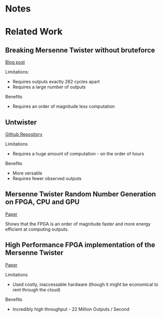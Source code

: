 # Notes


# Related Work

## Breaking Mersenne Twister without bruteforce

[Blog post](https://www.ambionics.io/blog/php-mt-rand-prediction)

Limitations: 
* Requires outputs exactly 262 cycles apart
* Requires a large number of outputs

Benefits
* Requires an order of magnitude less computation

## Untwister

[Github Repository](https://github.com/bishopfox/untwister)

Limitations
* Requires a huge amount of computation - on the order of hours

Benefits
* More versatile
* Requires fewer observed outputs

## Mersenne Twister Random Number Generation on FPGA, CPU and GPU

[Paper](http://citeseerx.ist.psu.edu/viewdoc/download?doi=10.1.1.1058.1244&rep=rep1&type=pdf)

Shows that the FPGA is an order of magnitude faster and more energy efficient at computing outputs.


## High Performance FPGA implementation of the Mersenne Twister

[Paper](http://citeseerx.ist.psu.edu/viewdoc/download?doi=10.1.1.426.2658&rep=rep1&type=pdf)

Limitations
* Used costly, inaccessable hardware (though it might be economical to rent through the cloud)

Benefits
* Incredibly high throughput - 22 Million Outputs / Second


